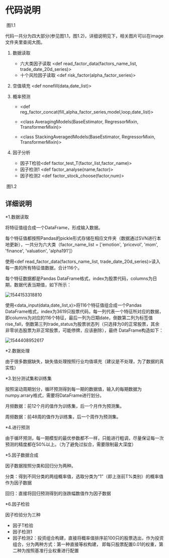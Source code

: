 



# 代码说明



​												图1.1





代码一共分为四大部分(参见图1.1，图1.2)，详细说明见下，相关图片可以在image文件夹里查阅大图。

1. 数据读取

   - 六大类因子读取  <def read_factor_data(factors_name_list, trade_date_20d_series)>
   - 十个风险因子读取  <def risk_factor(alpha_factor_series)>

2. 空值填充  <def nonefill(data,date_list)>

3. 概率预测 

   -  <def reg_factor_concat(fill_alpha_factor_series,model,loop,date_list)>

   - <class AveragingModels(BaseEstimator, RegressorMixin, TransformerMixin)>

   - <class StackingAveragedModels(BaseEstimator, RegressorMixin, TransformerMixin)>

4. 因子分析

   - 因子T检验<def factor_test_T(factor_list,factor_name)>
   - 因子检测1  <def factor_analyse(name,factor)>
   - 因子检测2  <def factor_stock_choose(factor,num)>





​											图1.2



## 详细说明

*1.数据读取

将特征值组合成一个DataFrame，形成输入数据。

每个特征值都按照Pandas的pickle形式存储在相应文件夹（数据通过SVN进行本地更新），一共分为六大类（factor_name_list = ['emotion', 'pricevol', 'mom', 'finance', 'valuation', 'alpha191']）

使用<def read_factor_data(factors_name_list, trade_date_20d_series)>读入每一类的所有特征值数据，合计116个。

每个特征数据都是Pandas DataFrame格式，index为股票代码，columns为日期，数据代表当期值，如下所示：

![1544153318810](C:\Users\yuanruyi\Desktop\Miya—Git\Quantitative-Trading\notebook\1544153318810.png)

使用<data_input(data,date_list,x)>将116个特征值组合成一个Pandas DataFrame格式，index为3619只股票代码，每一列代表一个特征所对应的数据，即columns为对应的116个特征，最后一列为日期date，倒数第二列为标签值rise_fall，倒数第三列trade_status为股票状态列（只选择为0的正常股票，其余非零状态股票为非正常股票，可能停牌，应该删除），最终 DataFrame构造如下：

![1544408952617](C:\Users\yuanruyi\Desktop\Miya—Git\Quantitative-Trading\notebook\1544408952617.png)



*2.数据处理

由于很多数据缺失，缺失值处理按照行业均值填充（建议是不处理，为了数据的真实性）



*3.划分测试集和训练集

按照滚动周期划分，循环预测得到每一期的数据值，输入的每期数据为numpy.arrary格式，需要将DataFrame进行划分。

月频数据：前12个月的值作为训练集，后一个月作为预测集。

周频数据：前48周的值作为训练集，后一个周作为预测集。



*4.进行预测

由于循环预测，每一期模型的最优参数都不一样，只能进行粗调，尽量保证每一次预测的精度都在50%以上。（为了避免过拟合，需要限制最大深度）



*5.因子数据合成

因子数据按照分类和回归分为两种。

分类：得到不同分类的两组概率值，选取分类为“1”（即上涨前T%类别）的概率值作为因子数据

回归：直接将回归预测得到的涨跌幅数值作为因子数据



*6.因子检验

因子检验分为三种

- 因子T检验
- 因子检测1
- 因子检测2：投资组合构建，直接将概率值排序前100只的股票选出，作为投资组合，分为两种方式：第一种直接等权构建， 即每只股票配置0.01的权重，第二种为按照基准行业权重进行配置





